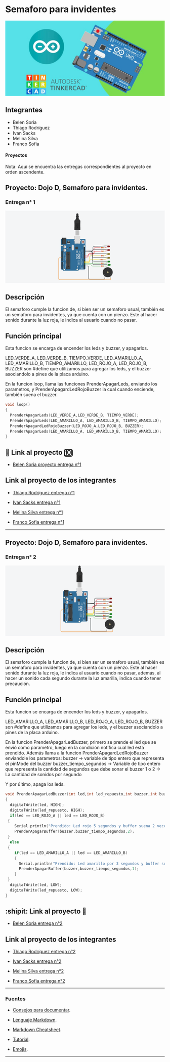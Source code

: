 # Semaforo para invidentes
![Tinkercad](./img/ArduinoTinkercad.jpg)


## Integrantes 
- Belen Soria
- Thiago Rodríguez
- Ivan Sacks
- Melina Silva
- Franco Sofia

#### Proyectos
Nota: Aquí se encuentra las entregas correspondientes al proyecto en orden ascendente.

## Proyecto: Dojo D, Semaforo para invidentes.
### Entrega n° 1
![Tinkercad](./img/SemaforoBuzzer.png)


## Descripción
El semaforo cumple la funcion de, si bien ser un semaforo usual, también es un semaforo para invidentes, ya que cuenta con un pienzo. Este al hacer sonido durante la luz roja, le indica al usuario cuando no pasar.

## Función principal
Esta funcion se encarga de encender los leds y buzzer, y apagarlos.

LED_VERDE_A, LED_VERDE_B, TIEMPO_VERDE, LED_AMARILLO_A, LED_AMARILLO_B, TIEMPO_AMARILLO,
LED_ROJO_A, LED_ROJO_B, BUZZER son #define que utilizamos para agregar los leds, y el buzzer asociandolo a pines de la placa arduino.

En la funcion loop, llama las funciones PrenderApagarLeds, enviando los parametros, y PrenderApagardLedRojoBuzzer la cual cuando enciende, también suena el buzzer.
 
~~~ C (lenguaje en el que esta escrito)
void loop()
{
  PrenderApagarLeds(LED_VERDE_A,LED_VERDE_B, TIEMPO_VERDE);
  PrenderApagarLeds(LED_AMARILLO_A, LED_AMARILLO_B, TIEMPO_AMARILLO);
  PrenderApagardLedRojoBuzzer(LED_ROJO_A,LED_ROJO_B, BUZZER);
  PrenderApagarLeds(LED_AMARILLO_A, LED_AMARILLO_B, TIEMPO_AMARILLO);
}
~~~

## :traffic_light: Link al proyecto :keycap_ten:
- [Belen Soria proyecto entrega n°1](https://www.tinkercad.com/things/i5YadsTv6GA-1d-dojo-d-soria/editel?sharecode=NJgFzQIbBMTWZXhFoCaBf0GYQ75TVjQc9fx_lACDTSc)

## Link al proyecto de los integrantes
- [Thiago Rodríguez entrega n°1](https://www.tinkercad.com/things/fSnegusuI81-brave-elzing/editel?sharecode=V6gH1mG6p_U0Ck5-6Gz9RrXBJ6MydZY3HOWQgdQ9Vzk)

- [Ivan Sacks entrega n°1](https://www.tinkercad.com/things/0UM3ZlFqdpF-ivan-sacks-dojo-d-ejdojouno/editel?sharecode=t2-icXHy_uBGoIYf1aFnwEec6A11fBIYcaKNgTn3M8s)

- [Melina Silva entrega n°1](https://www.tinkercad.com/things/hGqbTTxUfho-silva-diana-melina-dojo-1er-entrega/editel?sharecode=diDpH0etaLIy7b9uQ6Pxcf6Gd4nUVIl9WMyQGoO1VQw)

- [Franco Sofia entrega n°1](https://www.tinkercad.com/things/cADprBpRUZb-copy-of-dojo-d-ejercicio-02-franco-sofia/editel?sharecode=s49qYkW5lOgLgG1-rdUSvXFMocdVisnxHcHN4Yv2QlY)

---

## Proyecto: Dojo D, Semaforo para invidentes.
### Entrega n° 2
![Tinkercad](./img/SemaforoInvidentes2.png)


## Descripción
El semaforo cumple la funcion de, si bien ser un semaforo usual, también es un semaforo para invidentes, ya que cuenta con un pienzo. Este al hacer sonido durante la luz roja, le indica al usuario cuando no pasar, además, al hacer un sonido cada segundo durante la luz amarilla, indica cuando tener precaución.

## Función principal
Esta funcion se encarga de encender los leds y buzzer, y apagarlos.

LED_AMARILLO_A, LED_AMARILLO_B, LED_ROJO_A, LED_ROJO_B, BUZZER son #define que utilizamos para agregar los leds, y el buzzer asociandolo a pines de la placa arduino.

En la funcion PrenderApagarLedBuzzer, primero se prende el led que se envió como parametro, luego en la condición notifica cual led está prendido. Además llama a la funcion PrenderApagardLedRojoBuzzer enviandole los parametros:
buzzer -> variable de tipo entero que representa el  pinMode del buzzer
buzzer_tiempo_segundos -> Variable de tipo entero que representa la cantidad de segundos que debe sonar el buzzer
1 o 2 -> La cantidad de sonidos por segundo

Y por último, apaga los leds.
 
~~~ C (lenguaje en el que esta escrito)
void PrenderApagarLedBuzzer(int led,int led_repuesto,int buzzer,int buzzer_tiempo_segundos)
{
  digitalWrite(led, HIGH);
  digitalWrite(led_repuesto, HIGH);
  if(led == LED_ROJO_A || led == LED_ROJO_B)
 {
    Serial.println("Prendido: Led rojo 5 segundos y buffer suena 2 veces por segundo.");
    PrenderApagarBuffer(buzzer,buzzer_tiempo_segundos,2);
 }
  else
 {
    if(led == LED_AMARILLO_A || led == LED_AMARILLO_B)
    {
      Serial.println("Prendido: Led amarillo por 3 segundos y buffer suena 1 vez por segundo.");
	  PrenderApagarBuffer(buzzer,buzzer_tiempo_segundos,1);
    }
 }
  digitalWrite(led, LOW);
  digitalWrite(led_repuesto, LOW);
}

~~~

## :shipit: Link al proyecto :frog:
- [Belen Soria entrega n°2](https://www.tinkercad.com/things/8tWmp2zrRWh-1d-dojo-d-ej-n2-soria-belen-2023-/editel)
## Link al proyecto de los integrantes
- [Thiago Rodríguez entrega n°2](https://www.tinkercad.com/things/h5oIiVFxzgR-thiago-rodriguez-divd/editel?sharecode=jJqcy1OoAR5w1sQz9vH64kyxpN5jdOwAbp42giW3hAI)

- [Ivan Sacks entrega n°2](https://www.tinkercad.com/things/kvZvP1zrmdb-ivan-sacks-dojo-d-ej2dojouno/editel?sharecode=FvJYjORmQpISy3dMQHERxsrFIkP-lHxH9M1NDHK18Qk)

- [Melina Silva entrega n°2](https://www.tinkercad.com/things/hGqbTTxUfho-silva-diana-melina-dojo-1er-entrega/editel?sharecode=diDpH0etaLIy7b9uQ6Pxcf6Gd4nUVIl9WMyQGoO1VQw)

- [Franco Sofia entrega n°2](https://www.tinkercad.com/things/6s5M8m5FxDc-copy-of-dojo-d-ejercicio-02-franco-sofia/editel?sharecode=FXjhoH82igXUJB7aCQC95aXAd4CDrPa2xdhEm2jtWgo)
---
### Fuentes
- [Consejos para documentar](https://www.sohamkamani.com/how-to-write-good-documentation/#architecture-documentation).

- [Lenguaje Markdown](https://markdown.es/sintaxis-markdown/#linkauto).

- [Markdown Cheatsheet](https://github.com/adam-p/markdown-here/wiki/Markdown-Cheatsheet).

- [Tutorial](https://www.youtube.com/watch?v=oxaH9CFpeEE).

- [Emojis](https://gist.github.com/rxaviers/7360908).

---




